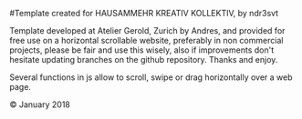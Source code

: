 #Template created for HAUSAMMEHR KREATIV KOLLEKTIV, by ndr3svt

Template developed at Atelier Gerold, Zurich by Andres, and provided for free use on a horizontal scrollable website, preferably in non commercial projects, please be fair and use this wisely, also if improvements don't hesitate updating branches on the github repository. Thanks and enjoy.

Several functions in js allow to scroll, swipe or drag horizontally over a web page.

© January 2018
